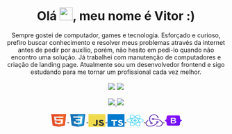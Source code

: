  <div align="center">
 
 <h1>Olá <img src="https://raw.githubusercontent.com/kaueMarques/kaueMarques/master/hi.gif" width="30px" height="30px">, meu nome é Vitor :)</h1>

<div align="center">
Sempre gostei de computador, games e tecnologia. Esforçado e curioso, prefiro buscar conhecimento e resolver meus problemas através da internet antes de pedir por auxílio, porém, não hesito em pedi-lo quando não encontro uma solução. Já trabalhei com manutenção de computadores e criação de landing page. Atualmente sou um desenvolvedor frontend e sigo estudando para me tornar um profissional cada vez melhor.
</div><br/>
 
<div> 
<a href="https://www.linkedin.com/in/vitor-leone-cezar/" target="_blank"><img src="https://img.shields.io/badge/-LinkedIn-%230077B5?style=for-the-badge&logo=linkedin&logoColor=white" target="_blank"></a>
<a href="mailto:vleone.job@gmail.com" target="_blank"><img src="https://img.shields.io/badge/Gmail-D14836?style=for-the-badge&logo=gmail&logoColor=white" target="_blank"></a>
</div><br/>

<div>
<a href="https://github.com/vleonecezar">
<img height="160em" src="https://github-readme-stats.vercel.app/api?username=vleonecezar&show_icons=true&theme=dark&include_all_commits=true&count_private=true"/>
<img height="160em" src="https://github-readme-stats.vercel.app/api/top-langs/?username=vleonecezar&layout=compact&langs_count=7&theme=dark"/>
</div><br/>

<div>
<a href="">
<img align="center" alt="Vitor-HTML5" height="30" width="40" src="https://raw.githubusercontent.com/devicons/devicon/master/icons/html5/html5-original.svg">
</a>
<a href="">
<img align="center" alt="Vitor-CSS3" height="30" width="40" src="https://raw.githubusercontent.com/devicons/devicon/master/icons/css3/css3-original.svg">
</a>
<a href="">
<img align="center" alt="Vitor-Js" height="30" width="40" src="https://raw.githubusercontent.com/devicons/devicon/master/icons/javascript/javascript-original.svg">
</a>
 <a href="">
<img align="center" alt="Vitor-Typescript" height="30" width="40" src="https://raw.githubusercontent.com/devicons/devicon/master/icons/typescript/typescript-original.svg">
</a>
<a href="">
<img align="center" alt="Vitor-React" height="30" width="40" src="https://raw.githubusercontent.com/devicons/devicon/master/icons/react/react-original.svg">
</a>
<a href="">
<img align="center" alt="Vitor-Redux" height="30" width="40" src="https://raw.githubusercontent.com/devicons/devicon/master/icons/redux/redux-original.svg">
</a>
<a href="">
<img align="center" alt="Vitor-Bootstrap" height="30" width="40" src="https://raw.githubusercontent.com/devicons/devicon/master/icons/bootstrap/bootstrap-original.svg">
</a>
</div>
 
</div>



